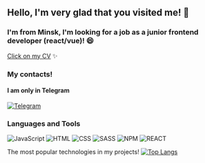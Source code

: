 ## Hello, I'm very glad that you visited me! 👋
### I'm from Minsk, I'm looking for a job as a junior frontend developer (react/vue)! 😄 

[Click on my CV](https://rabota.by/) ✨

### My contacts!
#### I am only in Telegram
[![Telegram](https://img.shields.io/badge/-Telegram-090909?style=flat-square&logo=Telegram&LogoColor=27A0D9)](https://t.me/scrappyzzz)

### Languages and Tools
![JavaScript](https://img.shields.io/badge/-JavaScript-090909?style=flat-square&logo=JavaScript&LogoColor=47C5FB)
![HTML](https://img.shields.io/badge/-HTML5-090909?style=flat-square&logo=HTML5&LogoColor=47C5FB)
![CSS](https://img.shields.io/badge/-CSS3-090909?style=flat-square&logo=CSS3&LogoColor=47C5FB)
![SASS](https://img.shields.io/badge/-SASS-090909?style=flat-square&logo=SASS&LogoColor=47C5FB)
![NPM](https://img.shields.io/badge/-NPM-090909?style=flat-square&logo=NPM&LogoColor=47C5FB)
![REACT](https://img.shields.io/badge/-REACT-090909?style=flat-square&logo=REACT&LogoColor=47C5FB)

The most popular technologies in my projects!
[![Top Langs](https://github-readme-stats.vercel.app/api/top-langs/?username=scrappyjs666&layout=compact)](https://github.com/anuraghazra/github-readme-stats)

<!--
**scrappyjs666/scrappyjs666** is a ✨ _special_ ✨ repository because its `README.md` (this file) appears on your GitHub profile.




